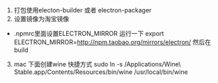 1. 打包使用electon-builder 或者 electron-packager
2. 设置镜像为淘宝镜像 
  * .npmrc里面设置ELECTRON_MIRROR
运行一下 export ELECTRON_MIRROR=http://npm.taobao.org/mirrors/electron/
然后在build
3. mac 下面创建wine 快捷方式
sudo ln -s /Applications/Wine\ Stable.app/Contents/Resources/bin/wine /usr/local/bin/wine
